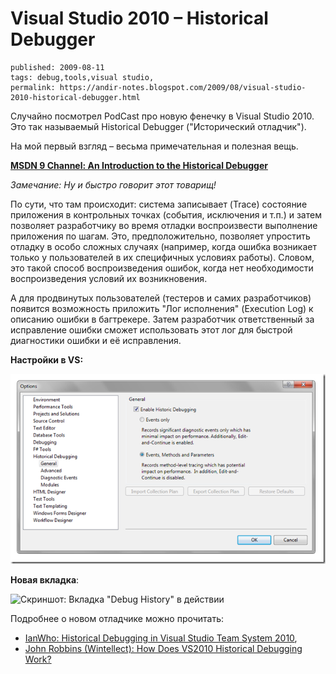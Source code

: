 Visual Studio 2010 – Historical Debugger
========================================

    published: 2009-08-11 
    tags: debug,tools,visual studio, 
    permalink: https://andir-notes.blogspot.com/2009/08/visual-studio-2010-historical-debugger.html

Случайно посмотрел PodCast про новую фенечку в Visual Studio 2010. Это так называемый Historical Debugger ("Исторический отладчик").

На мой первый взгляд – весьма примечательная и полезная вещь.

[**MSDN 9 Channel: An Introduction to the Historical Debugger**](http://channel9.msdn.com/shows/10-4/10-4-Episode-28-An-Introduction-to-the-Historical-Debugger/)

_Замечание: Ну и быстро говорит этот товарищ!_

По сути, что там происходит: система записывает (Trace) состояние приложения в контрольных точках (события, исключения и т.п.) и затем позволяет разработчику во время отладки воспроизвести выполнение приложения по шагам. Это, предположительно, позволяет упростить отладку в особо сложных случаях (например, когда ошибка возникает только у пользователей в их специфичных условиях работы). Словом, это такой способ воспроизведения ошибок, когда нет необходимости воспроизведения условий их возникновения.

А для продвинутых пользователей (тестеров и самих разработчиков) появится возможность приложить "Лог исполнения" (Execution Log) к описанию ошибки в багтрекере. Затем разработчик ответственный за исправление ошибки сможет использовать этот лог для быстрой диагностики ошибки и её исправления.

**Настройки в VS:**

**![Скриншот: VS2010 Options - Historical Debugging](Screenshot__VS2010_Options_-_Historical_Debugging.png "Скриншот: VS2010 Options - Historical Debugging")**

**Новая вкладка**:

![Скриншот: Вкладка "Debug History" в действии](Screenshot__Tab_Debug_History_in_action.png "Скриншот: Вкладка \"Debug History\" в действии") 

Подробнее о новом отладчике можно прочитать:

*   [IanWho: Historical Debugging in Visual Studio Team System 2010](http://blogs.msdn.com/ianhu/archive/2009/05/13/historical-debugging-in-visual-studio-team-system-2010.aspx),
*   [John Robbins (Wintellect): How Does VS2010 Historical Debugging Work?](http://www.wintellect.com/CS/blogs/jrobbins/archive/2009/06/16/how-does-vs2010-historical-debugging-work.aspx)